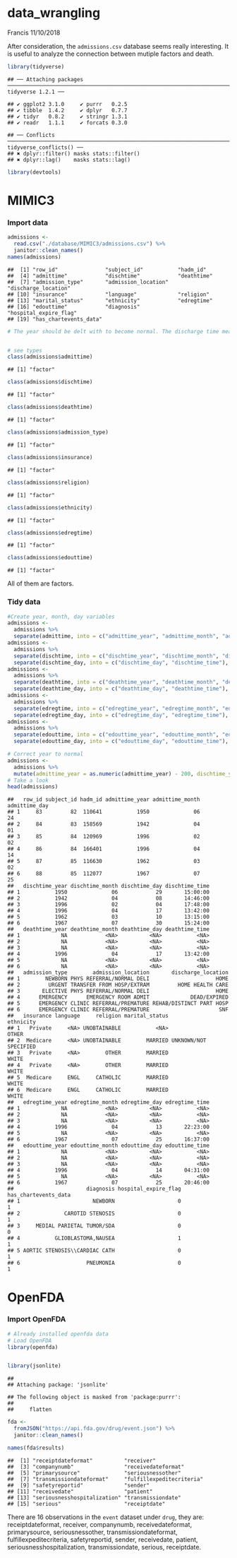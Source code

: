 data\_wrangling
================
Francis
11/10/2018

After consideration, the `admissions.csv` database seems really interesting. It is useful to analyze the connection between mutiple factors and death.

``` r
library(tidyverse)
```

    ## ── Attaching packages ──────────────────────────────────────────────────────────────────────── tidyverse 1.2.1 ──

    ## ✔ ggplot2 3.1.0     ✔ purrr   0.2.5
    ## ✔ tibble  1.4.2     ✔ dplyr   0.7.7
    ## ✔ tidyr   0.8.2     ✔ stringr 1.3.1
    ## ✔ readr   1.1.1     ✔ forcats 0.3.0

    ## ── Conflicts ─────────────────────────────────────────────────────────────────────────── tidyverse_conflicts() ──
    ## ✖ dplyr::filter() masks stats::filter()
    ## ✖ dplyr::lag()    masks stats::lag()

``` r
library(devtools)
```

MIMIC3
======

### Import data

``` r
admissions <- 
  read.csv("./database/MIMIC3/admissions.csv") %>% 
  janitor::clean_names()
names(admissions)
```

    ##  [1] "row_id"               "subject_id"           "hadm_id"             
    ##  [4] "admittime"            "dischtime"            "deathtime"           
    ##  [7] "admission_type"       "admission_location"   "discharge_location"  
    ## [10] "insurance"            "language"             "religion"            
    ## [13] "marital_status"       "ethnicity"            "edregtime"           
    ## [16] "edouttime"            "diagnosis"            "hospital_expire_flag"
    ## [19] "has_chartevents_data"

``` r
# The year should be delt with to become normal. The discharge time means the time when the patient leave the hospital.


# see types
class(admissions$admittime)
```

    ## [1] "factor"

``` r
class(admissions$dischtime)
```

    ## [1] "factor"

``` r
class(admissions$deathtime)
```

    ## [1] "factor"

``` r
class(admissions$admission_type) 
```

    ## [1] "factor"

``` r
class(admissions$insurance)
```

    ## [1] "factor"

``` r
class(admissions$religion)
```

    ## [1] "factor"

``` r
class(admissions$ethnicity)
```

    ## [1] "factor"

``` r
class(admissions$edregtime)
```

    ## [1] "factor"

``` r
class(admissions$edouttime)
```

    ## [1] "factor"

All of them are factors.

### Tidy data

``` r
#Create year, month, day variables
admissions <- 
  admissions %>% 
  separate(admittime, into = c("admittime_year", "admittime_month", "admittime_day"), sep = "-")
admissions <- 
  admissions %>% 
  separate(dischtime, into = c("dischtime_year", "dischtime_month", "dischtime_day"), sep = "-") %>% 
  separate(dischtime_day, into = c("dischtime_day", "dischtime_time"), sep = " ")
admissions <- 
  admissions %>% 
  separate(deathtime, into = c("deathtime_year", "deathtime_month", "deathtime_day"), sep = "-") %>% 
  separate(deathtime_day, into = c("deathtime_day", "deathtime_time"), sep = " ")
admissions <- 
  admissions %>% 
  separate(edregtime, into = c("edregtime_year", "edregtime_month", "edregtime_day"), sep = "-") %>% 
  separate(edregtime_day, into = c("edregtime_day", "edregtime_time"), sep = " ")
admissions <- 
  admissions %>% 
  separate(edouttime, into = c("edouttime_year", "edouttime_month", "edouttime_day"), sep = "-") %>% 
  separate(edouttime_day, into = c("edouttime_day", "edouttime_time"), sep = " ")

# Correct year to normal
admissions <- 
  admissions %>% 
  mutate(admittime_year = as.numeric(admittime_year) - 200, dischtime_year = as.numeric(dischtime_year) - 200, deathtime_year = as.numeric(deathtime_year) - 200, edregtime_year = as.numeric(edregtime_year) - 200, edouttime_year = as.numeric(edouttime_year) - 200)
# Take a look
head(admissions)
```

    ##   row_id subject_id hadm_id admittime_year admittime_month admittime_day
    ## 1     83         82  110641           1950              06            24
    ## 2     84         83  158569           1942              04            01
    ## 3     85         84  120969           1996              02            02
    ## 4     86         84  166401           1996              04            14
    ## 5     87         85  116630           1962              03            02
    ## 6     88         85  112077           1967              07            25
    ##   dischtime_year dischtime_month dischtime_day dischtime_time
    ## 1           1950              06            29       15:00:00
    ## 2           1942              04            08       14:46:00
    ## 3           1996              02            04       17:48:00
    ## 4           1996              04            17       13:42:00
    ## 5           1962              03            10       13:15:00
    ## 6           1967              07            30       15:24:00
    ##   deathtime_year deathtime_month deathtime_day deathtime_time
    ## 1             NA            <NA>          <NA>           <NA>
    ## 2             NA            <NA>          <NA>           <NA>
    ## 3             NA            <NA>          <NA>           <NA>
    ## 4           1996              04            17       13:42:00
    ## 5             NA            <NA>          <NA>           <NA>
    ## 6             NA            <NA>          <NA>           <NA>
    ##   admission_type        admission_location       discharge_location
    ## 1        NEWBORN PHYS REFERRAL/NORMAL DELI                     HOME
    ## 2         URGENT TRANSFER FROM HOSP/EXTRAM         HOME HEALTH CARE
    ## 3       ELECTIVE PHYS REFERRAL/NORMAL DELI                     HOME
    ## 4      EMERGENCY      EMERGENCY ROOM ADMIT             DEAD/EXPIRED
    ## 5      EMERGENCY CLINIC REFERRAL/PREMATURE REHAB/DISTINCT PART HOSP
    ## 6      EMERGENCY CLINIC REFERRAL/PREMATURE                      SNF
    ##   insurance language     religion marital_status             ethnicity
    ## 1   Private     <NA> UNOBTAINABLE           <NA>                 OTHER
    ## 2  Medicare     <NA> UNOBTAINABLE        MARRIED UNKNOWN/NOT SPECIFIED
    ## 3   Private     <NA>        OTHER        MARRIED                 WHITE
    ## 4   Private     <NA>        OTHER        MARRIED                 WHITE
    ## 5  Medicare     ENGL     CATHOLIC        MARRIED                 WHITE
    ## 6  Medicare     ENGL     CATHOLIC        MARRIED                 WHITE
    ##   edregtime_year edregtime_month edregtime_day edregtime_time
    ## 1             NA            <NA>          <NA>           <NA>
    ## 2             NA            <NA>          <NA>           <NA>
    ## 3             NA            <NA>          <NA>           <NA>
    ## 4           1996              04            13       22:23:00
    ## 5             NA            <NA>          <NA>           <NA>
    ## 6           1967              07            25       16:37:00
    ##   edouttime_year edouttime_month edouttime_day edouttime_time
    ## 1             NA            <NA>          <NA>           <NA>
    ## 2             NA            <NA>          <NA>           <NA>
    ## 3             NA            <NA>          <NA>           <NA>
    ## 4           1996              04            14       04:31:00
    ## 5             NA            <NA>          <NA>           <NA>
    ## 6           1967              07            25       20:46:00
    ##                       diagnosis hospital_expire_flag has_chartevents_data
    ## 1                       NEWBORN                    0                    1
    ## 2              CAROTID STENOSIS                    0                    1
    ## 3     MEDIAL PARIETAL TUMOR/SDA                    0                    0
    ## 4           GLIOBLASTOMA,NAUSEA                    1                    1
    ## 5 AORTIC STENOSIS\\CARDIAC CATH                    0                    1
    ## 6                     PNEUMONIA                    0                    1

OpenFDA
=======

### Import OpenFDA

``` r
# Already installed openfda data
# Load OpenFDA
library(openfda)


library(jsonlite)
```

    ## 
    ## Attaching package: 'jsonlite'

    ## The following object is masked from 'package:purrr':
    ## 
    ##     flatten

``` r
fda <- 
  fromJSON("https://api.fda.gov/drug/event.json") %>% 
  janitor::clean_names()

names(fda$results)
```

    ##  [1] "receiptdateformat"          "receiver"                  
    ##  [3] "companynumb"                "receivedateformat"         
    ##  [5] "primarysource"              "seriousnessother"          
    ##  [7] "transmissiondateformat"     "fulfillexpeditecriteria"   
    ##  [9] "safetyreportid"             "sender"                    
    ## [11] "receivedate"                "patient"                   
    ## [13] "seriousnesshospitalization" "transmissiondate"          
    ## [15] "serious"                    "receiptdate"

There are 16 observations in the `event` dataset under `drug`, they are: receiptdateformat, receiver, companynumb, receivedateformat, primarysource, seriousnessother, transmissiondateformat, fulfillexpeditecriteria, safetyreportid, sender, receivedate, patient, seriousnesshospitalization, transmissiondate, serious, receiptdate.

